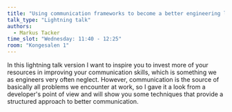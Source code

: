 ```yaml
---
title: "Using communication frameworks to become a better engineering leader"
talk_type: "Lightning talk"
authors:
  - Markus Tacker
time_slot: "Wednesday: 11:40 - 12:25"
room: "Kongesalen 1"
---
```


In this lightning talk version I want to inspire you to invest more of your resources in improving your communication skills, which is something we as engineers very often neglect. However, communication is the source of basically all problems we encounter at work, so I gave it a look from a developer's point of view and will show you some techniques that provide a structured approach to better communication.
